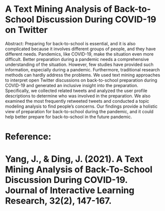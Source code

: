 # A Text Mining Analysis of Back-to-School Discussion During COVID-19 on Twitter
Abstract: Preparing for back-to-school is essential, and it is also complicated because it involves different groups of people, and they have different needs. 
Pandemics, like COVID-19, make the situation even more difficult. Better preparation during a pandemic needs a comprehensive understanding of the situation.
However, few studies have provided such information, especially during a pandemic. Furthermore, traditional research methods can hardly address the problems. 
We used text mining approaches to interpret open Twitter discussions on back-to-school preparation during COVID-19 and generated an inclusive insight into the preparation. 
Specifically, we collected related tweets and analyzed the user profile descriptions to determine who was involved in the preparation.
We also examined the most frequently retweeted tweets and conducted a topic modeling analysis to find people’s concerns. 
Our findings provide a holistic view of preparation for back-to-school during the pandemic, and it could help better prepare for back-to-school in the future pandemic.

# Reference:
# Yang, J., & Ding, J. (2021). A Text Mining Analysis of Back-To-School Discussion During COVID-19. Journal of Interactive Learning Research, 32(2), 147-167.
